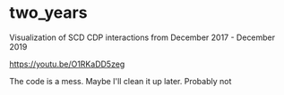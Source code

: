 # two_years
Visualization of SCD CDP interactions from December 2017 - December 2019


https://youtu.be/O1RKaDD5zeg


The code is a mess. Maybe I'll clean it up later. Probably not
